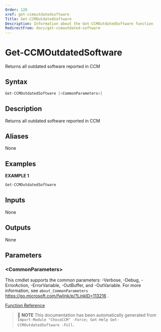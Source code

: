 ```yaml
---
Order: 120
xref: get-ccmoutdatedsoftware
Title: Get-CCMOutdatedSoftware
Description: Information about the Get-CCMOutdatedSoftware function
RedirectFrom: docs/get-ccmoutdated-software
---
```


# Get-CCMOutdatedSoftware

<!-- This documentation is automatically generated from /Get-CCMOutdatedSoftware.ps1 using GenerateDocs.ps1. Contributions are welcome at the original location(s). -->

Returns all outdated software reported in CCM

## Syntax

~~~powershell
Get-CCMOutdatedSoftware [<CommonParameters>]
~~~

## Description

Returns all outdated software reported in CCM


## Aliases

None

## Examples

 **EXAMPLE 1**

~~~powershell
Get-CCMOutdatedSoftware

~~~

## Inputs

None

## Outputs

None

## Parameters

### &lt;CommonParameters&gt;

This cmdlet supports the common parameters: -Verbose, -Debug, -ErrorAction, -ErrorVariable, -OutBuffer, and -OutVariable. For more information, see `about_CommonParameters` https://go.microsoft.com/fwlink/p/?LinkID=113216 .



[Function Reference](xref:chococcm-functions)

> :memo: **NOTE** This documentation has been automatically generated from `Import-Module "ChocoCCM" -Force; Get-Help Get-CCMOutdatedSoftware -Full`.

